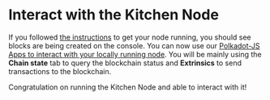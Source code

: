 # Interact with the Kitchen Node

If you followed [the instructions](./runnode.md) to get your node running, you should see blocks are being created on the console. You can now use our [Polkadot-JS Apps to interact with your locally running node](https://polkadot.js.org/apps/#/explorer?rpc=ws://127.0.0.1:9944). You will be mainly using the **Chain state** tab to query the blockchain status and **Extrinsics** to send transactions to the blockchain.

Congratulation on running the Kitchen Node and able to interact with it!